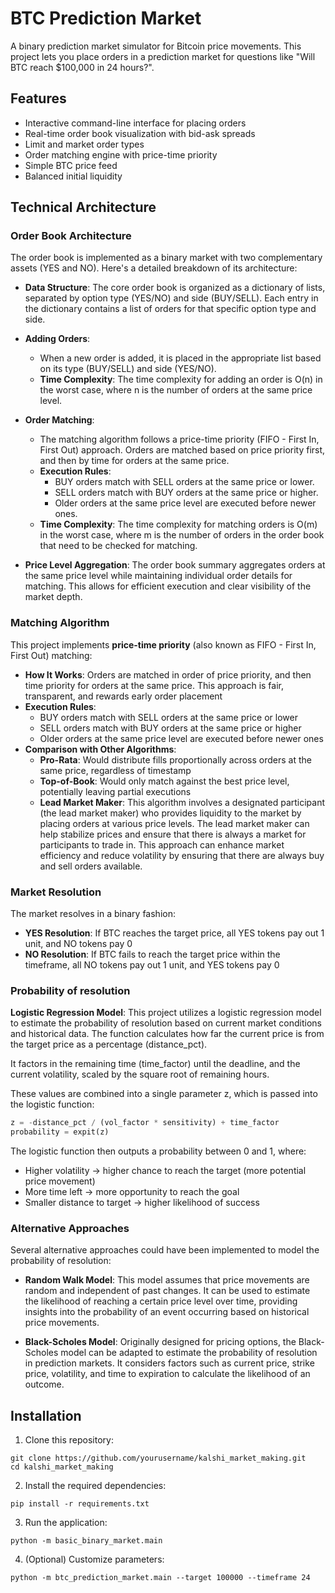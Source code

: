 # BTC Prediction Market

A binary prediction market simulator for Bitcoin price movements. This project lets you place orders in a prediction market for questions like "Will BTC reach $100,000 in 24 hours?".

## Features

- Interactive command-line interface for placing orders
- Real-time order book visualization with bid-ask spreads
- Limit and market order types
- Order matching engine with price-time priority
- Simple BTC price feed
- Balanced initial liquidity 

## Technical Architecture

### Order Book Architecture

The order book is implemented as a binary market with two complementary assets (YES and NO). Here's a detailed breakdown of its architecture:

- **Data Structure**: The core order book is organized as a dictionary of lists, separated by option type (YES/NO) and side (BUY/SELL). Each entry in the dictionary contains a list of orders for that specific option type and side.

- **Adding Orders**:
  - When a new order is added, it is placed in the appropriate list based on its type (BUY/SELL) and side (YES/NO).
  - **Time Complexity**: The time complexity for adding an order is O(n) in the worst case, where n is the number of orders at the same price level.

- **Order Matching**:
  - The matching algorithm follows a price-time priority (FIFO - First In, First Out) approach. Orders are matched based on price priority first, and then by time for orders at the same price.
  - **Execution Rules**:
    - BUY orders match with SELL orders at the same price or lower.
    - SELL orders match with BUY orders at the same price or higher.
    - Older orders at the same price level are executed before newer ones.
  - **Time Complexity**: The time complexity for matching orders is O(m) in the worst case, where m is the number of orders in the order book that need to be checked for matching.

- **Price Level Aggregation**: The order book summary aggregates orders at the same price level while maintaining individual order details for matching. This allows for efficient execution and clear visibility of the market depth.

### Matching Algorithm

This project implements **price-time priority** (also known as FIFO - First In, First Out) matching:

- **How It Works**: Orders are matched in order of price priority, and then time priority for orders at the same price. This approach is fair, transparent, and rewards early order placement
- **Execution Rules**:
  - BUY orders match with SELL orders at the same price or lower
  - SELL orders match with BUY orders at the same price or higher
  - Older orders at the same price level are executed before newer ones
- **Comparison with Other Algorithms**:
  - **Pro-Rata**: Would distribute fills proportionally across orders at the same price, regardless of timestamp
  - **Top-of-Book**: Would only match against the best price level, potentially leaving partial executions
  - **Lead Market Maker**: This algorithm involves a designated participant (the lead market maker) who provides liquidity to the market by placing orders at various price levels. The lead market maker can help stabilize prices and ensure that there is always a market for participants to trade in. This approach can enhance market efficiency and reduce volatility by ensuring that there are always buy and sell orders available.

### Market Resolution

The market resolves in a binary fashion:

- **YES Resolution**: If BTC reaches the target price, all YES tokens pay out 1 unit, and NO tokens pay 0
- **NO Resolution**: If BTC fails to reach the target price within the timeframe, all NO tokens pay out 1 unit, and YES tokens pay 0

### Probability of resolution

**Logistic Regression Model**: This project utilizes a logistic regression model to estimate the probability of resolution based on current market conditions and historical data. The function calculates how far the current price is from the target price as a percentage (distance_pct).

It factors in the remaining time (time_factor) until the deadline, and the current volatility, scaled by the square root of remaining hours.

These values are combined into a single parameter z, which is passed into the logistic function:

```python
z = -distance_pct / (vol_factor * sensitivity) + time_factor
probability = expit(z)
```

The logistic function then outputs a probability between 0 and 1, where:
   - Higher volatility → higher chance to reach the target (more potential price movement)
   - More time left → more opportunity to reach the goal
   - Smaller distance to target → higher likelihood of success

### Alternative Approaches

Several alternative approaches could have been implemented to model the probability of resolution:

- **Random Walk Model**: This model assumes that price movements are random and independent of past changes. It can be used to estimate the likelihood of reaching a certain price level over time, providing insights into the probability of an event occurring based on historical price movements.

- **Black-Scholes Model**: Originally designed for pricing options, the Black-Scholes model can be adapted to estimate the probability of resolution in prediction markets. It considers factors such as current price, strike price, volatility, and time to expiration to calculate the likelihood of an outcome.

## Installation

1. Clone this repository:
```
git clone https://github.com/yourusername/kalshi_market_making.git
cd kalshi_market_making
```
2. Install the required dependencies:
```
pip install -r requirements.txt
```
3. Run the application: 
```
python -m basic_binary_market.main
```
4. (Optional) Customize parameters:
```
python -m btc_prediction_market.main --target 100000 --timeframe 24
```